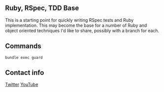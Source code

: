 ## Ruby, RSpec, TDD Base

This is a starting point for quickly writing RSpec tests and Ruby implementation. This may become the base for a number of Ruby and object oriented techniques I'd like to share, possibly with a branch for each.

## Commands

`bundle exec guard`

## Contact info

[Twitter](https://twitter.com/draffauf)
[YouTube](https://www.youtube.com/channel/UC8In_UXkaO_FU7oCDRMR8Eg)
